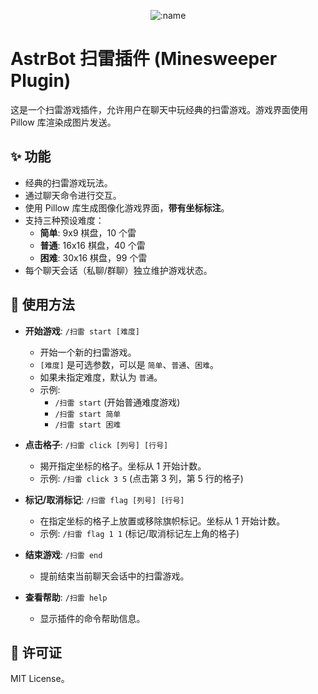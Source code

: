 
</div>

<div align="center">

![:name](https://count.getloli.com/@InitiativeDialogue?name=InitiativeDialogue&theme=minecraft&padding=7&offset=0&align=top&scale=1&pixelated=1&darkmode=auto)

</div>

# AstrBot 扫雷插件 (Minesweeper Plugin)

这是一个扫雷游戏插件，允许用户在聊天中玩经典的扫雷游戏。游戏界面使用 Pillow 库渲染成图片发送。

## ✨ 功能

*   经典的扫雷游戏玩法。
*   通过聊天命令进行交互。
*   使用 Pillow 库生成图像化游戏界面，**带有坐标标注**。
*   支持三种预设难度：
    *   **简单**: 9x9 棋盘，10 个雷
    *   **普通**: 16x16 棋盘，40 个雷
    *   **困难**: 30x16 棋盘，99 个雷
*   每个聊天会话（私聊/群聊）独立维护游戏状态。


## 🚀 使用方法

*   **开始游戏**: `/扫雷 start [难度]`
    *   开始一个新的扫雷游戏。
    *   `[难度]` 是可选参数，可以是 `简单`、`普通`、`困难`。
    *   如果未指定难度，默认为 `普通`。
    *   示例:
        *   `/扫雷 start` (开始普通难度游戏)
        *   `/扫雷 start 简单`
        *   `/扫雷 start 困难`

*   **点击格子**: `/扫雷 click [列号] [行号]`
    *   揭开指定坐标的格子。坐标从 1 开始计数。
    *   示例: `/扫雷 click 3 5` (点击第 3 列，第 5 行的格子)

*   **标记/取消标记**: `/扫雷 flag [列号] [行号]`
    *   在指定坐标的格子上放置或移除旗帜标记。坐标从 1 开始计数。
    *   示例: `/扫雷 flag 1 1` (标记/取消标记左上角的格子)

*   **结束游戏**: `/扫雷 end`
    *   提前结束当前聊天会话中的扫雷游戏。

*   **查看帮助**: `/扫雷 help`
    *   显示插件的命令帮助信息。


## 📄 许可证

MIT License。
